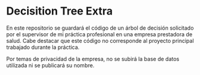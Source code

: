 # Decisition Tree Extra
En este repositorio se guardará el código de un árbol de decisión solicitado por el supervisor de mi práctica profesional en una empresa prestadora de salud. Cabe destacar que este código no corresponde al proyecto principal trabajado durante la práctica.

Por temas de privacidad de la empresa, no se subirá la base de datos utilizada ni se publicará su nombre.